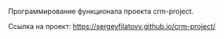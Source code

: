 Программирование функционала проекта crm-project.

Ссылка на проект: https://sergeyfilatovv.github.io/crm-project/

